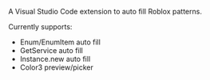 A Visual Studio Code extension to auto fill Roblox patterns.

Currently supports:
- Enum/EnumItem auto fill
- GetService auto fill
- Instance.new auto fill
- Color3 preview/picker